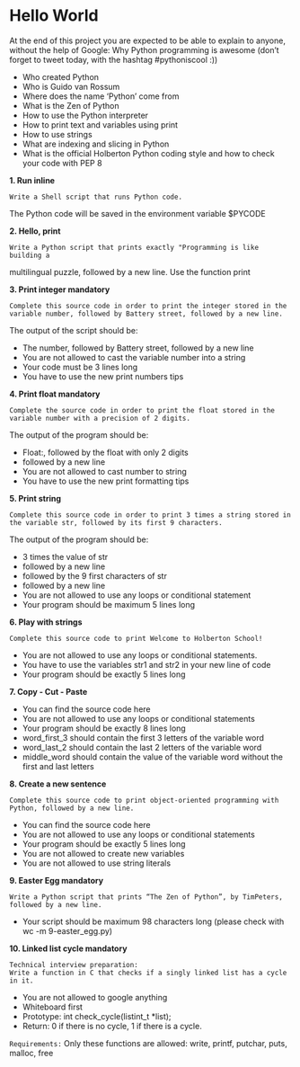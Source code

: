 # Hello World

At the end of this project you are expected to be able to explain to anyone, without the help of Google:
Why Python programming is awesome (don’t forget to tweet today, with the hashtag #pythoniscool :))

* Who created Python
* Who is Guido van Rossum
* Where does the name ‘Python’ come from
* What is the Zen of Python
* How to use the Python interpreter
* How to print text and variables using print
* How to use strings
* What are indexing and slicing in Python
* What is the official Holberton Python coding style and how to check your code with PEP 8

**1. Run inline**

    Write a Shell script that runs Python code.
The Python code will be saved in the environment variable $PYCODE

**2. Hello, print**

    Write a Python script that prints exactly "Programming is like building a
multilingual puzzle, followed by a new line.
Use the function print

**3. Print integer mandatory**

    Complete this source code in order to print the integer stored in the variable number, followed by Battery street, followed by a new line.
The output of the script should be:
* The number, followed by Battery street, followed by a new line
* You are not allowed to cast the variable number into a string
* Your code must be 3 lines long
* You have to use the new print numbers tips

**4. Print float mandatory**

    Complete the source code in order to print the float stored in the variable number with a precision of 2 digits.

The output of the program should be:
* Float:, followed by the float with only 2 digits
* followed by a new line
* You are not allowed to cast number to string
* You have to use the new print formatting tips

**5. Print string**

    Complete this source code in order to print 3 times a string stored in the variable str, followed by its first 9 characters.
The output of the program should be:
* 3 times the value of str
* followed by a new line
* followed by the 9 first characters of str
* followed by a new line
* You are not allowed to use any loops or conditional statement
* Your program should be maximum 5 lines long

**6. Play with strings**

    Complete this source code to print Welcome to Holberton School!
* You are not allowed to use any loops or conditional statements.
* You have to use the variables str1 and str2 in your new line of code
* Your program should be exactly 5 lines long

**7. Copy - Cut - Paste**
* You can find the source code here
* You are not allowed to use any loops or conditional statements
* Your program should be exactly 8 lines long
* word_first_3 should contain the first 3 letters of the variable word
* word_last_2 should contain the last 2 letters of the variable word
* middle_word should contain the value of the variable word without the first and last letters

**8. Create a new sentence**

    Complete this source code to print object-oriented programming with Python, followed by a new line.
* You can find the source code here
* You are not allowed to use any loops or conditional statements
* Your program should be exactly 5 lines long
* You are not allowed to create new variables
* You are not allowed to use string literals

**9. Easter Egg mandatory**

    Write a Python script that prints “The Zen of Python”, by TimPeters, followed by a new line.
* Your script should be maximum 98 characters long (please check with wc -m 9-easter_egg.py)

**10. Linked list cycle mandatory**

    Technical interview preparation:
    Write a function in C that checks if a singly linked list has a cycle in it.
* You are not allowed to google anything
* Whiteboard first
* Prototype: int check_cycle(listint_t *list);
* Return: 0 if there is no cycle, 1 if there is a cycle.

```Requirements:```
Only these functions are allowed: write, printf, putchar, puts, malloc, free

